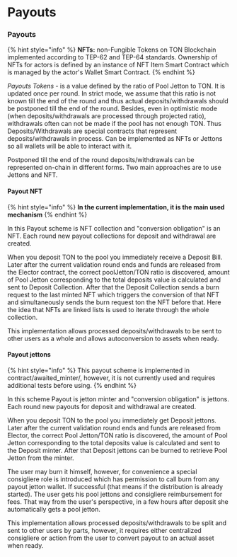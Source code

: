 # Payouts

### Payouts <a href="#payouts" id="payouts"></a>

{% hint style="info" %}
**NFTs:** non-Fungible Tokens on TON Blockchain implemented according to TEP-62 and TEP-64 standards. Ownership of NFTs for actors is defined by an instance of NFT Item Smart Contract which is managed by the actor's Wallet Smart Contract.
{% endhint %}

_Payouts Tokens_ -  is a value defined by the ratio of Pool Jetton to TON. It is updated once per round. In strict mode, we assume that this ratio is not known till the end of the round and thus actual deposits/withdrawals should be postponed till the end of the round. Besides, even in optimistic mode (when deposits/withdrawals are processed through projected ratio), withdrawals often can not be made if the pool has not enough TON. Thus Deposits/Withdrawals are special contracts that represent deposits/withdrawals in process. Can be implemented as NFTs or Jettons so all wallets will be able to interact with it.

Postponed till the end of the round deposits/withdrawals can be represented on-chain in different forms. Two main approaches are to use Jettons and NFT.

#### Payout NFT <a href="#payout-nft" id="payout-nft"></a>

{% hint style="info" %}
**In the current implementation, it is the main used mechanism**
{% endhint %}

In this Payout scheme is NFT collection and "conversion obligation" is an NFT. Each round new payout collections for deposit and withdrawal are created.

When you deposit TON to the pool you immediately receive a Deposit Bill. Later after the current validation round ends and funds are released from the Elector contract, the correct poolJetton/TON ratio is discovered, amount of Pool Jetton corresponding to the total deposits value is calculated and sent to Deposit Collection. After that the Deposit Collection sends a burn request to the last minted NFT which triggers the conversion of that NFT and simultaneously sends the burn request ton the NFT before that. Here the idea that NFTs are linked lists is used to iterate through the whole collection.

This implementation allows processed deposits/withdrawals to be sent to other users as a whole and allows autoconversion to assets when ready.



#### Payout jettons <a href="#payout-jettons" id="payout-jettons"></a>

{% hint style="info" %}
This payout scheme is implemented in contract/awaited\_minter/, however, it is not currently used and requires additional tests before using.
{% endhint %}

In this scheme Payout is jetton minter and "conversion obligation" is jettons. Each round new payouts for deposit and withdrawal are created.

When you deposit TON to the pool you immediately get Deposit jettons. Later after the current validation round ends and funds are released from Elector, the correct Pool Jetton/TON ratio is discovered, the amount of Pool Jetton corresponding to the total deposits value is calculated and sent to the Deposit minter. After that Deposit jettons can be burned to retrieve Pool Jetton from the minter.&#x20;

The user may burn it himself, however, for convenience a special consigliere role is introduced which has permission to call burn from any payout jetton wallet. If successful (that means if the distribution is already started). The user gets his pool jettons and consigliere reimbursement for fees. That way from the user's perspective, in a few hours after deposit she automatically gets a pool jetton.

This implementation allows processed deposits/withdrawals to be split and sent to other users by parts, however, it requires either centralized consigliere or action from the user to convert payout to an actual asset when ready.
